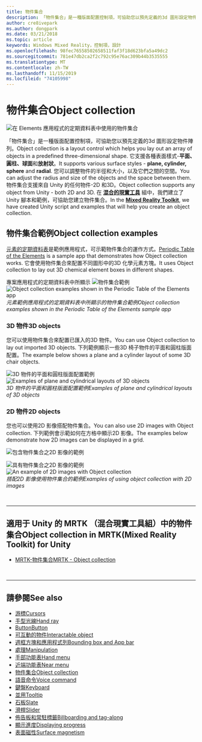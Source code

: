 ```yaml
---
title: 物件集合
description: 「物件集合」是一種版面配置控制項，可協助您以預先定義的3d 圖形設定物件陣列。
author: cre8ivepark
ms.author: dongpark
ms.date: 03/21/2018
ms.topic: article
keywords: Windows Mixed Reality，控制項，設計
ms.openlocfilehash: 98fec76558502658511faf3f18d623bfa5a49dc2
ms.sourcegitcommit: 781e47db2ca2f2c792c95e76ac309b44b3535555
ms.translationtype: MT
ms.contentlocale: zh-TW
ms.lasthandoff: 11/15/2019
ms.locfileid: "74105998"
---
```

# <a name="object-collection"></a><span data-ttu-id="950f0-104">物件集合</span><span class="sxs-lookup"><span data-stu-id="950f0-104">Object collection</span></span>

![在 Elements 應用程式的定期資料表中使用的物件集合](images/UX/UX_Hero_ObjectCollection.jpg)<br>


<span data-ttu-id="950f0-106">「物件集合」是一種版面配置控制項，可協助您以預先定義的3d 圖形設定物件陣列。</span><span class="sxs-lookup"><span data-stu-id="950f0-106">Object collection is a layout control which helps you lay out an array of objects in a predefined three-dimensional shape.</span></span> <span data-ttu-id="950f0-107">它支援各種表面樣式-**平面、圓柱、球面**和**放射狀**。</span><span class="sxs-lookup"><span data-stu-id="950f0-107">It supports various surface styles - **plane, cylinder, sphere** and **radial**.</span></span> <span data-ttu-id="950f0-108">您可以調整物件的半徑和大小，以及它們之間的空間。</span><span class="sxs-lookup"><span data-stu-id="950f0-108">You can adjust the radius and size of the objects and the space between them.</span></span> <span data-ttu-id="950f0-109">物件集合支援來自 Unity 的任何物件-2D 和3D。</span><span class="sxs-lookup"><span data-stu-id="950f0-109">Object collection supports any object from Unity - both 2D and 3D.</span></span> <span data-ttu-id="950f0-110">在 **[混合的現實工具](https://microsoft.github.io/MixedRealityToolkit-Unity/Documentation/README_ObjectCollection.html)** 組中，我們建立了 Unity 腳本和範例，可協助您建立物件集合。</span><span class="sxs-lookup"><span data-stu-id="950f0-110">In the **[Mixed Reality Toolkit](https://microsoft.github.io/MixedRealityToolkit-Unity/Documentation/README_ObjectCollection.html)**, we have created Unity script and examples that will help you create an object collection.</span></span>


## <a name="object-collection-examples"></a><span data-ttu-id="950f0-111">物件集合範例</span><span class="sxs-lookup"><span data-stu-id="950f0-111">Object collection examples</span></span>

<span data-ttu-id="950f0-112">[元素的定期資料表](periodic-table-of-the-elements.md)是範例應用程式，可示範物件集合的運作方式。</span><span class="sxs-lookup"><span data-stu-id="950f0-112">[Periodic Table of the Elements](periodic-table-of-the-elements.md) is a sample app that demonstrates how Object collection works.</span></span> <span data-ttu-id="950f0-113">它會使用物件集合來配置不同圖形中的3D 化學元素方塊。</span><span class="sxs-lookup"><span data-stu-id="950f0-113">It uses Object collection to lay out 3D chemical element boxes in different shapes.</span></span>

<span data-ttu-id="950f0-114">專案應用程式的定期資料表中所顯示 ![物件集合範例](images/periodictable-collections-1000px.jpg)</span><span class="sxs-lookup"><span data-stu-id="950f0-114">![Object collection examples shown in the Periodic Table of the Elements app](images/periodictable-collections-1000px.jpg)</span></span><br>
<span data-ttu-id="950f0-115">*元素範例應用程式的定期資料表中所顯示的物件集合範例*</span><span class="sxs-lookup"><span data-stu-id="950f0-115">*Object collection examples shown in the Periodic Table of the Elements sample app*</span></span>

### <a name="3d-objects"></a><span data-ttu-id="950f0-116">3D 物件</span><span class="sxs-lookup"><span data-stu-id="950f0-116">3D objects</span></span>

<span data-ttu-id="950f0-117">您可以使用物件集合來配置已匯入的3D 物件。</span><span class="sxs-lookup"><span data-stu-id="950f0-117">You can use Object collection to lay out imported 3D objects.</span></span> <span data-ttu-id="950f0-118">下列範例顯示一些3D 椅子物件的平面和圓柱版面配置。</span><span class="sxs-lookup"><span data-stu-id="950f0-118">The example below shows a plane and a cylinder layout of some 3D chair objects.</span></span>

<span data-ttu-id="950f0-119">![3D 物件的平面和圓柱版面配置範例](images/objectcollection-3dobjects-1000px.jpg)</span><span class="sxs-lookup"><span data-stu-id="950f0-119">![Examples of plane and cylindrical layouts of 3D objects](images/objectcollection-3dobjects-1000px.jpg)</span></span><br>
<span data-ttu-id="950f0-120">*3D 物件的平面和圓柱版面配置範例*</span><span class="sxs-lookup"><span data-stu-id="950f0-120">*Examples of plane and cylindrical layouts of 3D objects*</span></span>

### <a name="2d-objects"></a><span data-ttu-id="950f0-121">2D 物件</span><span class="sxs-lookup"><span data-stu-id="950f0-121">2D objects</span></span>

<span data-ttu-id="950f0-122">您也可以使用2D 影像搭配物件集合。</span><span class="sxs-lookup"><span data-stu-id="950f0-122">You can also use 2D images with Object collection.</span></span> <span data-ttu-id="950f0-123">下列範例會示範如何在方格中顯示2D 影像。</span><span class="sxs-lookup"><span data-stu-id="950f0-123">The examples below demonstrate how 2D images can be displayed in a grid.</span></span>

![包含物件集合之2D 影像的範例](images/940px-layout-3dobjects-3.jpg)

<span data-ttu-id="950f0-125">![具有物件集合之2D 影像的範例](images/940px-layout-2dimages.jpg)</span><span class="sxs-lookup"><span data-stu-id="950f0-125">![An example of 2D images with Object collection](images/940px-layout-2dimages.jpg)</span></span><br>
<span data-ttu-id="950f0-126">*搭配2D 影像使用物件集合的範例*</span><span class="sxs-lookup"><span data-stu-id="950f0-126">*Examples of using object collection with 2D images*</span></span>

<br>

---

## <a name="object-collection-in-mrtkmixed-reality-toolkit-for-unity"></a><span data-ttu-id="950f0-127">適用于 Unity 的 MRTK （混合現實工具組）中的物件集合</span><span class="sxs-lookup"><span data-stu-id="950f0-127">Object collection in MRTK(Mixed Reality Toolkit) for Unity</span></span>

* [<span data-ttu-id="950f0-128">MRTK-物件集合</span><span class="sxs-lookup"><span data-stu-id="950f0-128">MRTK - Object collection</span></span>](https://microsoft.github.io/MixedRealityToolkit-Unity/Documentation/README_ObjectCollection.html)


<br>

---


## <a name="see-also"></a><span data-ttu-id="950f0-129">請參閱</span><span class="sxs-lookup"><span data-stu-id="950f0-129">See also</span></span>

* [<span data-ttu-id="950f0-130">游標</span><span class="sxs-lookup"><span data-stu-id="950f0-130">Cursors</span></span>](cursors.md)
* [<span data-ttu-id="950f0-131">手型光線</span><span class="sxs-lookup"><span data-stu-id="950f0-131">Hand ray</span></span>](point-and-commit.md)
* [<span data-ttu-id="950f0-132">Button</span><span class="sxs-lookup"><span data-stu-id="950f0-132">Button</span></span>](button.md)
* [<span data-ttu-id="950f0-133">可互動的物件</span><span class="sxs-lookup"><span data-stu-id="950f0-133">Interactable object</span></span>](interactable-object.md)
* [<span data-ttu-id="950f0-134">週框方塊和應用程式列</span><span class="sxs-lookup"><span data-stu-id="950f0-134">Bounding box and App bar</span></span>](app-bar-and-bounding-box.md)
* [<span data-ttu-id="950f0-135">處理</span><span class="sxs-lookup"><span data-stu-id="950f0-135">Manipulation</span></span>](direct-manipulation.md)
* [<span data-ttu-id="950f0-136">手部功能表</span><span class="sxs-lookup"><span data-stu-id="950f0-136">Hand menu</span></span>](hand-menu.md)
* [<span data-ttu-id="950f0-137">近端功能表</span><span class="sxs-lookup"><span data-stu-id="950f0-137">Near menu</span></span>](near-menu.md)
* [<span data-ttu-id="950f0-138">物件集合</span><span class="sxs-lookup"><span data-stu-id="950f0-138">Object collection</span></span>](object-collection.md)
* [<span data-ttu-id="950f0-139">語音命令</span><span class="sxs-lookup"><span data-stu-id="950f0-139">Voice command</span></span>](voice-input.md)
* [<span data-ttu-id="950f0-140">鍵盤</span><span class="sxs-lookup"><span data-stu-id="950f0-140">Keyboard</span></span>](keyboard.md)
* [<span data-ttu-id="950f0-141">並用</span><span class="sxs-lookup"><span data-stu-id="950f0-141">Tooltip</span></span>](tooltip.md)
* [<span data-ttu-id="950f0-142">石板</span><span class="sxs-lookup"><span data-stu-id="950f0-142">Slate</span></span>](slate.md)
* [<span data-ttu-id="950f0-143">滑桿</span><span class="sxs-lookup"><span data-stu-id="950f0-143">Slider</span></span>](slider.md)
* [<span data-ttu-id="950f0-144">佈告板和常駐標籤</span><span class="sxs-lookup"><span data-stu-id="950f0-144">Billboarding and tag-along</span></span>](billboarding-and-tag-along.md)
* [<span data-ttu-id="950f0-145">顯示進度</span><span class="sxs-lookup"><span data-stu-id="950f0-145">Displaying progress</span></span>](progress.md)
* [<span data-ttu-id="950f0-146">表面磁性</span><span class="sxs-lookup"><span data-stu-id="950f0-146">Surface magnetism</span></span>](surface-magnetism.md)
